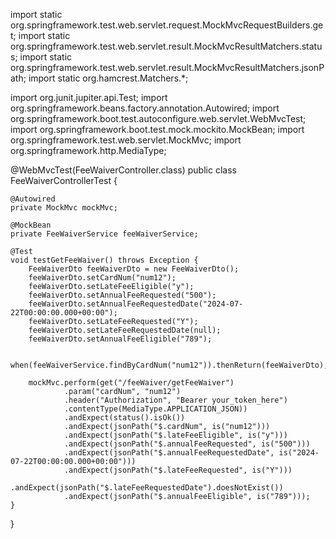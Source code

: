 import static org.springframework.test.web.servlet.request.MockMvcRequestBuilders.get;
import static org.springframework.test.web.servlet.result.MockMvcResultMatchers.status;
import static org.springframework.test.web.servlet.result.MockMvcResultMatchers.jsonPath;
import static org.hamcrest.Matchers.*;

import org.junit.jupiter.api.Test;
import org.springframework.beans.factory.annotation.Autowired;
import org.springframework.boot.test.autoconfigure.web.servlet.WebMvcTest;
import org.springframework.boot.test.mock.mockito.MockBean;
import org.springframework.test.web.servlet.MockMvc;
import org.springframework.http.MediaType;

@WebMvcTest(FeeWaiverController.class)
public class FeeWaiverControllerTest {

    @Autowired
    private MockMvc mockMvc;

    @MockBean
    private FeeWaiverService feeWaiverService;

    @Test
    void testGetFeeWaiver() throws Exception {
        FeeWaiverDto feeWaiverDto = new FeeWaiverDto();
        feeWaiverDto.setCardNum("num12");
        feeWaiverDto.setLateFeeEligible("y");
        feeWaiverDto.setAnnualFeeRequested("500");
        feeWaiverDto.setAnnualFeeRequestedDate("2024-07-22T00:00:00.000+00:00");
        feeWaiverDto.setLateFeeRequested("Y");
        feeWaiverDto.setLateFeeRequestedDate(null);
        feeWaiverDto.setAnnualFeeEligible("789");

        when(feeWaiverService.findByCardNum("num12")).thenReturn(feeWaiverDto);

        mockMvc.perform(get("/feeWaiver/getFeeWaiver")
                .param("cardNum", "num12")
                .header("Authorization", "Bearer your_token_here")
                .contentType(MediaType.APPLICATION_JSON))
                .andExpect(status().isOk())
                .andExpect(jsonPath("$.cardNum", is("num12")))
                .andExpect(jsonPath("$.lateFeeEligible", is("y")))
                .andExpect(jsonPath("$.annualFeeRequested", is("500")))
                .andExpect(jsonPath("$.annualFeeRequestedDate", is("2024-07-22T00:00:00.000+00:00")))
                .andExpect(jsonPath("$.lateFeeRequested", is("Y")))
                .andExpect(jsonPath("$.lateFeeRequestedDate").doesNotExist())
                .andExpect(jsonPath("$.annualFeeEligible", is("789")));
    }
}
